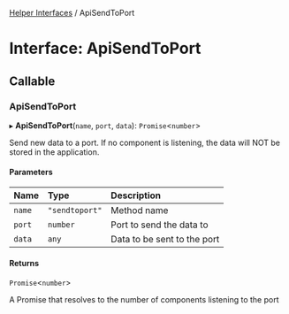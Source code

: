 [Helper Interfaces](../README.md) / ApiSendToPort

# Interface: ApiSendToPort

## Callable

### ApiSendToPort

▸ **ApiSendToPort**(`name`, `port`, `data`): `Promise`<`number`\>

Send new data to a port. If no component is listening, the data will NOT be stored in the application.

#### Parameters

| Name | Type | Description |
| :------ | :------ | :------ |
| `name` | ``"sendtoport"`` | Method name |
| `port` | `number` | Port to send the data to |
| `data` | `any` | Data to be sent to the port |

#### Returns

`Promise`<`number`\>

A Promise that resolves to the number of components listening to the port

